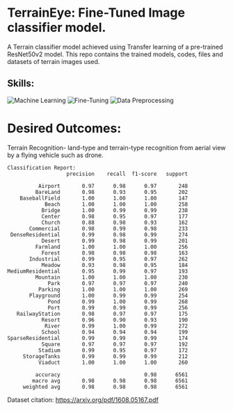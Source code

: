 # TerrainEye: Fine-Tuned Image classifier model. 

A Terrain classifier model achieved using Transfer learning of a pre-trained ResNet50v2 model.
This repo contains the trained models, codes, files and datasets of terrain images used.

## Skills:
<img src="https://img.shields.io/badge/Machine Learning-3776AB?style=flat-square&logo=ML&logoColor=white" alt="Machine Learning"> <img src="https://img.shields.io/badge/FineTuning-3776AB?style=flat-square&logo=finetuning&logoColor=white" alt="Fine-Tuning">  <img src="https://img.shields.io/badge/Data Preprocessing-3776AB?style=flat-square&logo=Data&logoColor=white" alt="Data Preprocessing">
# Desired Outcomes:

Terrain Recognition-  land-type and terrain-type recognition from aerial view by a flying vehicle such as drone.


```
Classification Report:
                   precision    recall  f1-score   support

          Airport       0.97      0.98      0.97       248
         BareLand       0.98      0.93      0.95       202
    BaseballField       1.00      1.00      1.00       147
            Beach       1.00      1.00      1.00       258
           Bridge       1.00      0.99      0.99       238
           Center       0.98      0.95      0.97       177
           Church       0.88      0.98      0.93       162
       Commercial       0.98      0.99      0.98       233
 DenseResidential       0.99      0.98      0.99       274
           Desert       0.99      0.98      0.99       201
         Farmland       1.00      1.00      1.00       256
           Forest       0.98      0.98      0.98       163
       Industrial       0.99      0.95      0.97       262
           Meadow       0.93      0.98      0.95       184
MediumResidential       0.95      0.99      0.97       193
         Mountain       1.00      1.00      1.00       230
             Park       0.97      0.97      0.97       240
          Parking       1.00      1.00      1.00       269
       Playground       1.00      0.99      0.99       254
             Pond       0.99      1.00      0.99       268
             Port       0.99      0.99      0.99       256
   RailwayStation       0.98      0.97      0.97       175
           Resort       0.96      0.90      0.93       190
            River       0.99      1.00      0.99       272
           School       0.94      0.94      0.94       199
SparseResidential       0.99      0.99      0.99       174
           Square       0.97      0.97      0.97       192
          Stadium       0.99      0.95      0.97       172
     StorageTanks       0.99      0.99      0.99       212
          Viaduct       1.00      1.00      1.00       260

         accuracy                           0.98      6561
        macro avg       0.98      0.98      0.98      6561
     weighted avg       0.98      0.98      0.98      6561
```



Dataset citation: https://arxiv.org/pdf/1608.05167.pdf

